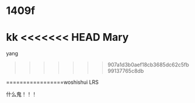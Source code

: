 # 1409f
kk
<<<<<<< HEAD
Mary
=======
yang
>>>>>>> 907a1d3b0aef18cb3685dc62c5fb99137765c8db

=================woshishui
LRS


什么鬼！！！
